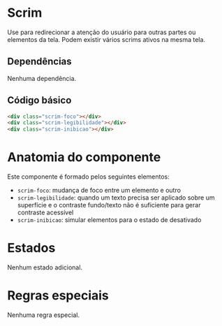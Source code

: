 # Scrim

Use para redirecionar a atenção do usuário para outras partes ou elementos da tela.
Podem existir vários scrims ativos na mesma tela. 

## Dependências

Nenhuma dependência.

## Código básico

```html
<div class="scrim-foco"></div>
<div class="scrim-legibilidade"></div>
<div class="scrim-inibicao"></div>
```

# Anatomia do componente

Este componente é formado pelos seguintes elementos:

- `scrim-foco`: mudança de foco entre um elemento e outro
- `scrim-legibilidade`: quando um texto precisa ser aplicado sobre um superfície e o contraste fundo/texto não é suficiente para gerar contraste acessível
- `scrim-inibicao`: simular elementos para o estado de desativado

# Estados

Nenhum estado adicional.

# Regras especiais

Nenhuma regra especial.
